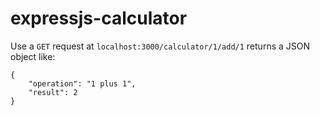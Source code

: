 # expressjs-calculator
Use a ```GET``` request at ```localhost:3000/calculator/1/add/1``` returns a JSON object like:
```
{
    "operation": "1 plus 1",
    "result": 2
}
```
